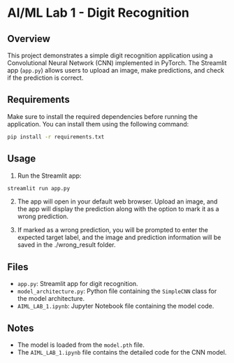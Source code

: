 # AI/ML Lab 1 - Digit Recognition

## Overview

This project demonstrates a simple digit recognition application using a Convolutional Neural Network (CNN) implemented in PyTorch. The Streamlit app (`app.py`) allows users to upload an image, make predictions, and check if the prediction is correct.

## Requirements

Make sure to install the required dependencies before running the application. You can install them using the following command:

```bash
pip install -r requirements.txt
```

## Usage

1. Run the Streamlit app:

```bash
streamlit run app.py
```

2. The app will open in your default web browser. Upload an image, and the app will display the prediction along with the option to mark it as a wrong prediction.

3. If marked as a wrong prediction, you will be prompted to enter the expected target label, and the image and prediction information will be saved in the ./wrong_result folder.

## Files

- `app.py`: Streamlit app for digit recognition.  
- `model_architecture.py`: Python file containing the `SimpleCNN` class for the model architecture.  
- `AIML_LAB_1.ipynb`: Jupyter Notebook file containing the model code.

## Notes

- The model is loaded from the `model.pth` file.
- The `AIML_LAB_1.ipynb` file contains the detailed code for the CNN model.
